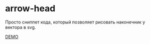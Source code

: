 # arrow-head
Просто сниппет кода, который позволяет рисовать наконечник  у вектора в svg. 

[DEMO]

[DEMO]: http://t1m0n.github.io/arrow-head/
